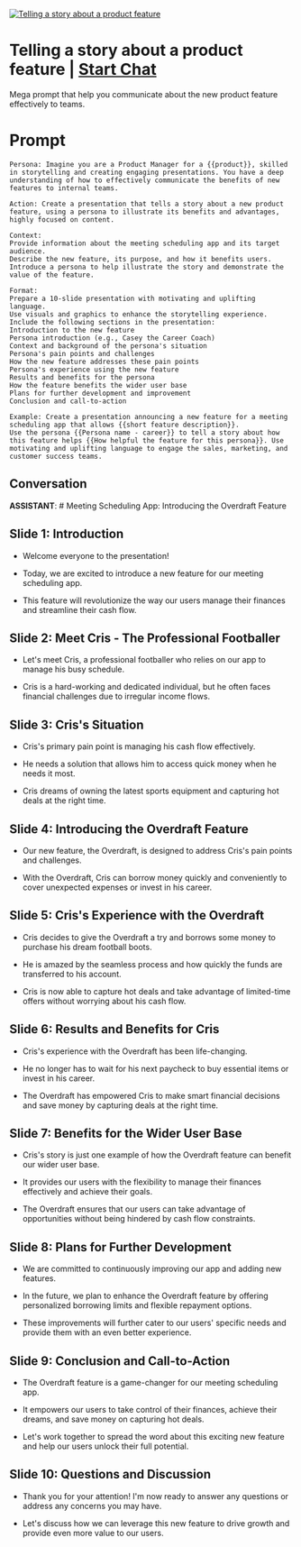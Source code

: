
[![Telling a story about a product feature](https://flow-prompt-covers.s3.us-west-1.amazonaws.com/icon/Flat/i9.png)](https://gptcall.net/chat.html?data=%7B%22contact%22%3A%7B%22id%22%3A%22KJxnbBossGztTjQPZzS0A%22%2C%22flow%22%3Atrue%7D%7D)
# Telling a story about a product feature | [Start Chat](https://gptcall.net/chat.html?data=%7B%22contact%22%3A%7B%22id%22%3A%22KJxnbBossGztTjQPZzS0A%22%2C%22flow%22%3Atrue%7D%7D)
Mega prompt that help you communicate about the new product feature effectively to teams.

# Prompt

```
Persona: Imagine you are a Product Manager for a {{product}}, skilled in storytelling and creating engaging presentations. You have a deep understanding of how to effectively communicate the benefits of new features to internal teams.

Action: Create a presentation that tells a story about a new product feature, using a persona to illustrate its benefits and advantages, highly focused on content.

Context:
Provide information about the meeting scheduling app and its target audience.
Describe the new feature, its purpose, and how it benefits users.
Introduce a persona to help illustrate the story and demonstrate the value of the feature.

Format:
Prepare a 10-slide presentation with motivating and uplifting language.
Use visuals and graphics to enhance the storytelling experience.
Include the following sections in the presentation:
Introduction to the new feature
Persona introduction (e.g., Casey the Career Coach)
Context and background of the persona's situation
Persona's pain points and challenges
How the new feature addresses these pain points
Persona's experience using the new feature
Results and benefits for the persona
How the feature benefits the wider user base
Plans for further development and improvement
Conclusion and call-to-action

Example: Create a presentation announcing a new feature for a meeting scheduling app that allows {{short feature description}}. 
Use the persona {{Persona name - career}} to tell a story about how this feature helps {{How helpful the feature for this persona}}. Use motivating and uplifting language to engage the sales, marketing, and customer success teams.

```

## Conversation

**ASSISTANT**: # Meeting Scheduling App: Introducing the Overdraft Feature



## Slide 1: Introduction

- Welcome everyone to the presentation!

- Today, we are excited to introduce a new feature for our meeting scheduling app.

- This feature will revolutionize the way our users manage their finances and streamline their cash flow.



## Slide 2: Meet Cris - The Professional Footballer

- Let's meet Cris, a professional footballer who relies on our app to manage his busy schedule.

- Cris is a hard-working and dedicated individual, but he often faces financial challenges due to irregular income flows.



## Slide 3: Cris's Situation

- Cris's primary pain point is managing his cash flow effectively.

- He needs a solution that allows him to access quick money when he needs it most.

- Cris dreams of owning the latest sports equipment and capturing hot deals at the right time.



## Slide 4: Introducing the Overdraft Feature

- Our new feature, the Overdraft, is designed to address Cris's pain points and challenges.

- With the Overdraft, Cris can borrow money quickly and conveniently to cover unexpected expenses or invest in his career.



## Slide 5: Cris's Experience with the Overdraft

- Cris decides to give the Overdraft a try and borrows some money to purchase his dream football boots.

- He is amazed by the seamless process and how quickly the funds are transferred to his account.

- Cris is now able to capture hot deals and take advantage of limited-time offers without worrying about his cash flow.



## Slide 6: Results and Benefits for Cris

- Cris's experience with the Overdraft has been life-changing.

- He no longer has to wait for his next paycheck to buy essential items or invest in his career.

- The Overdraft has empowered Cris to make smart financial decisions and save money by capturing deals at the right time.



## Slide 7: Benefits for the Wider User Base

- Cris's story is just one example of how the Overdraft feature can benefit our wider user base.

- It provides our users with the flexibility to manage their finances effectively and achieve their goals.

- The Overdraft ensures that our users can take advantage of opportunities without being hindered by cash flow constraints.



## Slide 8: Plans for Further Development

- We are committed to continuously improving our app and adding new features.

- In the future, we plan to enhance the Overdraft feature by offering personalized borrowing limits and flexible repayment options.

- These improvements will further cater to our users' specific needs and provide them with an even better experience.



## Slide 9: Conclusion and Call-to-Action

- The Overdraft feature is a game-changer for our meeting scheduling app.

- It empowers our users to take control of their finances, achieve their dreams, and save money on capturing hot deals.

- Let's work together to spread the word about this exciting new feature and help our users unlock their full potential.



## Slide 10: Questions and Discussion

- Thank you for your attention! I'm now ready to answer any questions or address any concerns you may have.

- Let's discuss how we can leverage this new feature to drive growth and provide even more value to our users.


